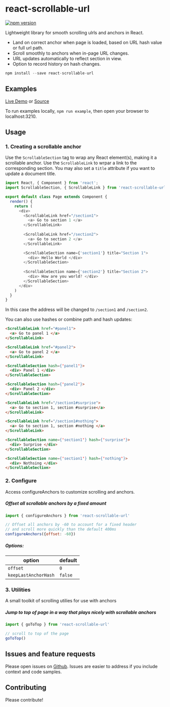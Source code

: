 react-scrollable-url
=====================

[![npm version](https://img.shields.io/npm/v/react-scrollable-url.svg?style=flat-square)](https://www.npmjs.com/package/react-scrollable-url)

Lightweight library for smooth scrolling ulrls and anchors in React.

* Land on correct anchor when page is loaded, based on URL hash value or full url path.
* Scroll smoothly to anchors when in-page URL changes.
* URL updates automatically to reflect section in view.
* Option to record history on hash changes.

```js
npm install --save react-scrollable-url
```

## Examples

[Live Demo](https://pvoznyuk.github.io/react-scrollable-url) or [Source](https://github.com/pvoznyuk/react-scrollable-url/tree/master/example/src/components)

To run examples locally, `npm run example`, then open your
browser to localhost:3210.

## Usage

### 1. Creating a scrollable anchor

Use the `ScrollableSection` tag to wrap any React element(s), making it a scrollable anchor.
Use the `ScrollableLink` to wrpar a link to the corresponding section.
You may also set a `title` attribute if you want to update a document title.

```js
import React, { Component } from 'react';
import ScrollableSection, { ScrollableLink } from 'react-scrollable-url';

export default class Page extends Component {
  render() {
    return (
      <div>
        <ScrollableLink href="/section1">
          <a> Go to section 1 </a>
        </ScrollableLink> 
        
        <ScrollableLink href="/section2">
          <a> Go to section 2 </a>
        </ScrollableLink> 

        <ScrollableSection name={'section1'} title="Section 1">
          <div> Hello World </div>
        </ScrollableSection>
        
        <ScrollableSection name={'section2'} title="Section 2">
          <div> How are you world? </div>
        </ScrollableSection>
      </div>
    )
  }
}
```

In this case the address will be changed to `/section1` and `/section2`.

You can also use hashes or combine path and hash updates:

```html
<ScrollableLink href="#panel1">
  <a> Go to panel 1 </a>
</ScrollableLink> 

<ScrollableLink href="#panel2">
  <a> Go to panel 2 </a>
</ScrollableLink> 

<ScrollableSection hash={'panel1'}>
  <div> Panel 1 </div>
</ScrollableSection>

<ScrollableSection hash={'panel2'}>
  <div> Panel 2 </div>
</ScrollableSection>
```

```html
<ScrollableLink href="/section1#surprise">
  <a> Go to section 1, section #surprise</a>
</ScrollableLink> 

<ScrollableLink href="/section1#nothing">
  <a> Go to section 1, section #nothing </a>
</ScrollableLink> 

<ScrollableSection name={'section1'} hash={'surprise'}>
  <div> Surprise </div>
</ScrollableSection>

<ScrollableSection name={'section1'} hash={'nothing'}>
  <div> Nothsing </div>
</ScrollableSection>
```    

### 2. Configure

Access configureAnchors to customize scrolling and anchors.

##### Offset all scrollable anchors by a fixed amount

```js
import { configureAnchors } from 'react-scrollable-url'

// Offset all anchors by -60 to account for a fixed header
// and scroll more quickly than the default 400ms
configureAnchors({offset: -60})
```

##### Options:

| option                | default          |
| --------------------  | ---------------- |
| `offset`              | `0`              |
| `keepLastAnchorHash`  | `false`          |

### 3. Utilities

A small toolkit of scrolling utilies for use with anchors

##### Jump to top of page in a way that plays nicely with scrollable anchors

```js
import { goToTop } from 'react-scrollable-url'

// scroll to top of the page
goToTop()
```

## Issues and feature requests

Please open issues on [Github](https://github.com/pvoznyuk/react-scrollable-url/issues). Issues are easier to address if you include context and code samples.

## Contributing

Please contribute!
